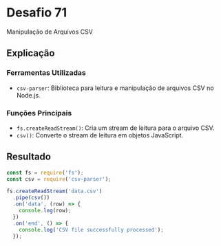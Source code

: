 # Desafio 71

Manipulação de Arquivos CSV

## Explicação

### Ferramentas Utilizadas

- `csv-parser`: Biblioteca para leitura e manipulação de arquivos CSV no Node.js.

### Funções Principais

- `fs.createReadStream()`: Cria um stream de leitura para o arquivo CSV.
- `csv()`: Converte o stream de leitura em objetos JavaScript.

## Resultado

```js
const fs = require('fs');
const csv = require('csv-parser');

fs.createReadStream('data.csv')
  .pipe(csv())
  .on('data', (row) => {
    console.log(row);
  })
  .on('end', () => {
    console.log('CSV file successfully processed');
  });
```